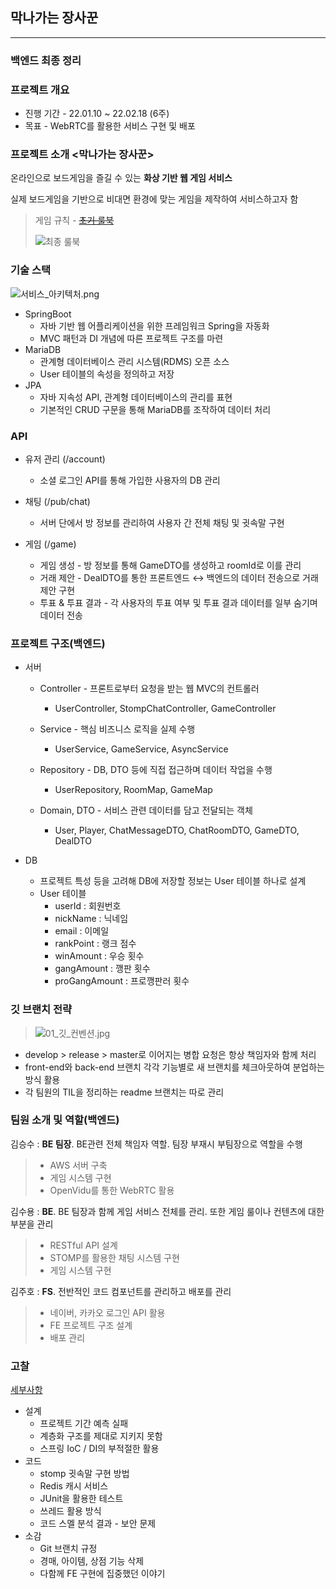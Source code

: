 ## 막나가는 장사꾼

---

### 백엔드 최종 정리



### 프로젝트 개요

- 진행 기간 - 22.01.10 ~ 22.02.18 (6주)
- 목표 - WebRTC를 활용한 서비스 구현 및 배포



### 프로젝트 소개 <막나가는 장사꾼>

온라인으로 보드게임을 즐길 수 있는 **화상 기반 웹 게임 서비스**

실제 보드게임을 기반으로 비대면 환경에 맞는 게임을 제작하여 서비스하고자 함

>  게임 규칙 - [~~초기 룰북~~](README.assets/막나가는_장사꾼_룰북.md)
>
>  ![최종 룰북](README.assets/최종_룰북.jpg)



### 기술 스택

![서비스_아키텍처.png](README.assets/서비스_아키텍처.png)

- SpringBoot
  - 자바 기반 웹 어플리케이션을 위한 프레임워크 Spring을 자동화
  - MVC 패턴과 DI 개념에 따른 프로젝트 구조를 마련
- MariaDB
  - 관계형 데이터베이스 관리 시스템(RDMS) 오픈 소스
  - User 테이블의 속성을 정의하고 저장
- JPA
  - 자바 지속성 API, 관계형 데이터베이스의 관리를 표현
  - 기본적인 CRUD 구문을 통해 MariaDB를 조작하여 데이터 처리



### API

- 유저 관리 (/account)
  - 소셜 로그인 API를 통해 가입한 사용자의 DB 관리

- 채팅 (/pub/chat)
  - 서버 단에서 방 정보를 관리하여 사용자 간 전체 채팅 및 귓속말 구현

- 게임 (/game)
  - 게임 생성 - 방 정보를 통해 GameDTO를 생성하고 roomId로 이를 관리
  - 거래 제안 - DealDTO를 통한 프론트엔드 ↔ 백엔드의 데이터 전송으로 거래 제안 구현
  - 투표 & 투표 결과 - 각 사용자의 투표 여부 및 투표 결과 데이터를 일부 숨기며 데이터 전송




### 프로젝트 구조(백엔드)

- 서버

  - Controller - 프론트로부터 요청을 받는 웹 MVC의 컨트롤러
    - UserController, StompChatController, GameController
  - Service - 핵심 비즈니스 로직을 실제 수행

    - UserService, GameService, AsyncService
  - Repository - DB, DTO 등에 직접 접근하며 데이터 작업을 수행

    - UserRepository, RoomMap, GameMap
  - Domain, DTO - 서비스 관련 데이터를 담고 전달되는 객체

    - User, Player, ChatMessageDTO, ChatRoomDTO, GameDTO, DealDTO

  

- DB

  - 프로젝트 특성 등을 고려해 DB에 저장할 정보는 User 테이블 하나로 설계
  - User 테이블
    - userId : 회원번호
    - nickName : 닉네임
    - email : 이메일
    - rankPoint : 랭크 점수
    - winAmount : 우승 횟수
    - gangAmount : 깽판 횟수
    - proGangAmount : 프로깽판러 횟수



### 깃 브랜치 전략

>  ![01_깃_컨벤션.jpg](README.assets/01_깃_컨벤션.jpg)

- develop > release > master로 이어지는 병합 요청은 항상 책임자와 함께 처리
- front-end와 back-end 브랜치 각각 기능별로 새 브랜치를 체크아웃하여 분업하는 방식 활용
- 각 팀원의 TIL을 정리하는 readme 브랜치는 따로 관리



### 팀원 소개 및 역할(백엔드)

김승수 : **BE 팀장**. BE관련 전체 책임자 역할. 팀장 부재시 부팀장으로 역할을 수행

> - AWS 서버 구축
> - 게임 시스템 구현
> - OpenVidu를 통한 WebRTC 활용

김수용 : **BE**. BE 팀장과 함께 게임 서비스 전체를 관리. 또한 게임 룰이나 컨텐츠에 대한 부분을 관리

> - RESTful API 설계
> - STOMP를 활용한 채팅 시스템 구현
> - 게임 시스템 구현

김주호 : **FS**. 전반적인 코드 컴포넌트를 관리하고 배포를 관리

> - 네이버, 카카오 로그인 API 활용
> - FE 프로젝트 구조 설계
> - 배포 관리



### 고찰

[세부사항](../README/김수용/막나가는_장사꾼_백엔드_최종정리_고찰.md)

- 설계
  - 프로젝트 기간 예측 실패
  - 계층화 구조를 제대로 지키지 못함
  - 스프링 IoC / DI의 부적절한 활용
- 코드
  - stomp 귓속말 구현 방법
  - Redis 캐시 서비스
  - JUnit을 활용한 테스트
  - 쓰레드 활용 방식
  - 코드 스멜 분석 결과 - 보안 문제
- 소감
  - Git 브랜치 규정
  - 경매, 아이템, 상점 기능 삭제
  - 다함께 FE 구현에 집중했던 이야기
